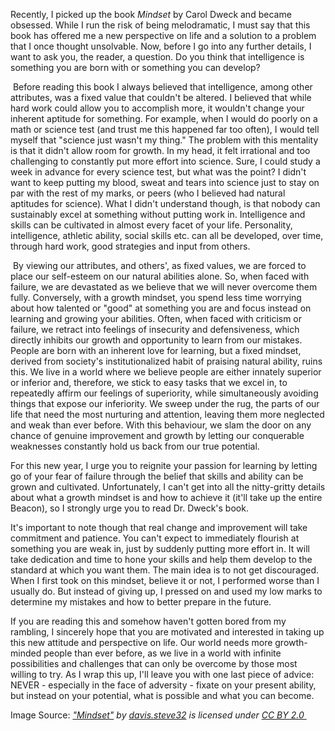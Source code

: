 

Recently, I picked up the book *Mindset* by Carol Dweck and became
obsessed. While I run the risk of being melodramatic, I must say that
this book has offered me a new perspective on life and a solution to a
problem that I once thought unsolvable. Now, before I go into any
further details, I want to ask you, the reader, a question. Do you think
that intelligence is something you are born with or something you can
develop?

 Before reading this book I always believed that intelligence, among
other attributes, was a fixed value that couldn't be altered. I believed
that while hard work could allow you to accomplish more, it wouldn't
change your inherent aptitude for something. For example, when I would
do poorly on a math or science test (and trust me this happened far too
often), I would tell myself that "science just wasn't my thing." The
problem with this mentality is that it didn\'t allow room for growth. In
my head, it felt irrational and too challenging to constantly put more
effort into science. Sure, I could study a week in advance for every
science test, but what was the point? I didn't want to keep putting my
blood, sweat and tears into science just to stay on par with the rest of
my marks, or peers (who I believed had natural aptitudes for science).
What I didn't understand though, is that nobody can sustainably excel at
something without putting work in. Intelligence and skills can be
cultivated in almost every facet of your life. Personality,
intelligence, athletic ability, social skills etc. can all be developed,
over time, through hard work, good strategies and input from others.

 By viewing our attributes, and others\', as fixed values, we are forced
to place our self-esteem on our natural abilities alone. So, when faced
with failure, we are devastated as we believe that we will never
overcome them fully. Conversely, with a growth mindset, you spend less
time worrying about how talented or \"good\" at something you are and
focus instead on learning and growing your abilities. Often, when faced
with criticism or failure, we retract into feelings of insecurity and
defensiveness, which directly inhibits our growth and opportunity to
learn from our mistakes. People are born with an inherent love for
learning, but a fixed mindset, derived from society\'s institutionalized
habit of praising natural ability, ruins this. We live in a world where
we believe people are either innately superior or inferior and,
therefore, we stick to easy tasks that we excel in, to repeatedly affirm
our feelings of superiority, while simultaneously avoiding things that
expose our inferiority. We sweep under the rug, the parts of our life
that need the most nurturing and attention, leaving them more neglected
and weak than ever before. With this behaviour, we slam the door on any
chance of genuine improvement and growth by letting our conquerable
weaknesses constantly hold us back from our true potential.

For this new year, I urge you to reignite your passion for learning by
letting go of your fear of failure through the belief that skills and
ability can be grown and cultivated. Unfortunately, I can\'t get into
all the nitty-gritty details about what a growth mindset is and how to
achieve it (it'll take up the entire Beacon), so I strongly urge you to
read Dr. Dweck\'s book.

It's important to note though that real change and improvement will take
commitment and patience. You can't expect to immediately flourish at
something you are weak in, just by suddenly putting more effort in. It
will take dedication and time to hone your skills and help them develop
to the standard at which you want them. The main idea is to not get
discouraged. When I first took on this mindset, believe it or not, I
performed worse than I usually do. But instead of giving up, I pressed
on and used my low marks to determine my mistakes and how to better
prepare in the future.

If you are reading this and somehow haven't gotten bored from my
rambling, I sincerely hope that you are motivated and interested in
taking up this new attitude and perspective on life. Our world needs
more growth-minded people than ever before, as we live in a world with
infinite possibilities and challenges that can only be overcome by those
most willing to try. As I wrap this up, I\'ll leave you with one last
piece of advice: NEVER - especially in the face of adversity - fixate on
your present ability, but instead on your potential, what is possible
and what you can become.

Image Source:
*[\"Mindset\"](https://www.flickr.com/photos/128573122@N05/18658685910) by [davis.steve32](https://www.flickr.com/photos/128573122@N05) is
licensed under [CC BY
2.0 ](https://search.creativecommons.org/photos/null?ref=ccsearch&atype=rich)*
